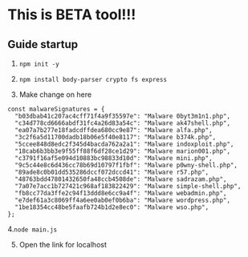 This is BETA tool!!!
==========================
Guide startup
--------------------------
1. ```npm init -y```

2. ```npm install body-parser crypto fs express```

3. Make change on here
```
const malwareSignatures = {
  "b03dbab41c207ac4cff71f4a9f35597e": "Malware 0byt3m1n1.php",
  "c34d778cd6666abdf31fc4a26d83a54c": "Malware ak47shell.php",
  "ea07a7b277e18fadcdffdea680cc9e87": "Malware alfa.php",
  "3c2f6a5d11700dadb18b06e5f40e8117": "Malware b374k.php",
  "5ccee848d8edc2f345d4bacda762a2a1": "Malware indoxploit.php",
  "18cab6b3bb3e9f55ff88f6df28ce1d29": "Malware marion001.php",
  "c3791f16af5e094d10883bc98833d10d": "Malware mini.php",
  "9c5c44e8c6d436cc78b69d10797f1fbf": "Malware p0wny-shell.php",
  "89ade8c0b01dd535286dccf072dccd41": "Malware r57.php",
  "48763bdd47801432650fa48ccb4508de": "Malware sadrazam.php",
  "7a07e7acc1b727421c968af183822429": "Malware simple-shell.php",
  "fb8cc77da3ffe2c94f13ddd8e6cc9a4f": "Malware webadmin.php",
  "e7def61a3c8069ff4a6ee0ab0ef0b6ba": "Malware wordpress.php",
  "1be18354cc48be5faafb724b1d2e8ec0": "Malware wso.php",
};
```

4.```node main.js```

5. Open the link for localhost
